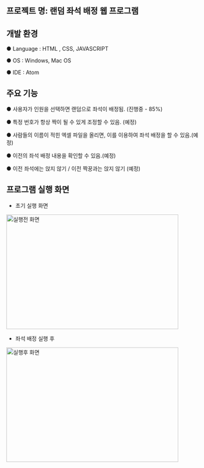 ## **프로젝트 명**: 랜덤 좌석 배정 웹 프로그램     

 

## **개발 환경**     

 ● Language : HTML , CSS, JAVASCRIPT

 ● OS : Windows, Mac OS

 ● IDE : Atom     

 

## **주요 기능**     


 ● 사용자가 인원을 선택하면 랜덤으로 좌석이 배정됨. (진행중 - 85%)

 ● 특정 번호가 항상 짝이 될 수 있게 조정할 수 있음. (예정)

 ● 사람들의 이름이 적힌 엑셀 파일을 올리면, 이를 이용하여 좌석 배정을 할 수 있음.(예정) 

 ● 이전의 좌석 배정 내용을 확인할 수 있음.(예정) 

 ● 이전 좌석에는 앉지 않기 / 이전 짝꿍과는 앉지 않기 (예정)     

 

## **프로그램 실행 화면**        

- 초기 실행 화면      
    
<img src="https://user-images.githubusercontent.com/73516688/105662243-93e15400-5f12-11eb-82cd-272c595cb82a.png" width="450px" height="300px" alt="실행전 화면"></img><br/>


- 좌석 배정 실행 후 


<img src="https://user-images.githubusercontent.com/73516688/105662248-95ab1780-5f12-11eb-9055-a34ca1d81726.png" width="450px" height="300px" alt="실행후 화면"></img><br/>


